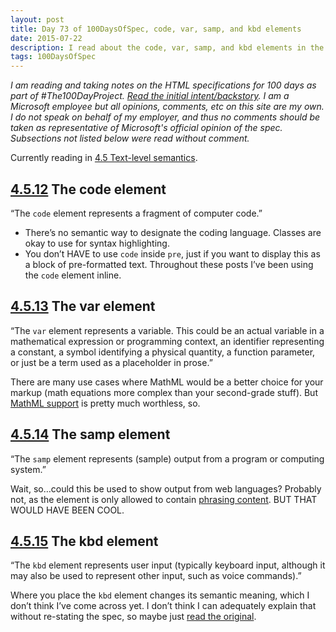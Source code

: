 ```yaml
---
layout: post
title: Day 73 of 100DaysOfSpec, code, var, samp, and kbd elements
date: 2015-07-22
description: I read about the code, var, samp, and kbd elements in the HTML spec.
tags: 100DaysOfSpec
---
```


*I am reading and taking notes on the HTML specifications for 100 days as part of #The100DayProject. [Read the initial intent/backstory](http://melanie-richards.com/blog/100-day-project). I am a Microsoft employee but all opinions, comments, etc on this site are my own. I do not speak on behalf of my employer, and thus no comments should be taken as representative of Microsoft's official opinion of the spec. Subsections not listed below were read without comment.*

Currently reading in [4.5 Text-level semantics](http://www.w3.org/TR/html5/text-level-semantics.html#text-level-semantics).

## [4.5.12](http://www.w3.org/TR/html5/text-level-semantics.html#the-code-element) The code element

“The `code` element represents a fragment of computer code.”

* There’s no semantic way to designate the coding language. Classes are okay to use for syntax highlighting.
* You don’t HAVE to use `code` inside `pre`, just if you want to display this as a block of pre-formatted text. Throughout these posts I’ve been using the `code` element inline.

## [4.5.13](http://www.w3.org/TR/html5/text-level-semantics.html#the-var-element) The var element

“The `var` element represents a variable. This could be an actual variable in a mathematical expression or programming context, an identifier representing a constant, a symbol identifying a physical quantity, a function parameter, or just be a term used as a placeholder in prose.”

There are many use cases where MathML would be a better choice for your markup (math equations more complex than your second-grade stuff). But [MathML support](http://caniuse.com/#search=MathML) is pretty much worthless, so.

## [4.5.14](http://www.w3.org/TR/html5/text-level-semantics.html#the-samp-element) The samp element

“The `samp` element represents (sample) output from a program or computing system.”

Wait, so…could this be used to show output from web languages? Probably not, as the element is only allowed to contain [phrasing content](http://www.w3.org/TR/html5/dom.html#phrasing-content-1). BUT THAT WOULD HAVE BEEN COOL.

## [4.5.15](http://www.w3.org/TR/html5/text-level-semantics.html#the-kbd-element) The kbd element

“The `kbd` element represents user input (typically keyboard input, although it may also be used to represent other input, such as voice commands).”

Where you place the `kbd` element changes its semantic meaning, which I don’t think I’ve come across yet. I don’t think I can adequately explain that without re-stating the spec, so maybe just [read the original](http://www.w3.org/TR/html5/text-level-semantics.html#the-kbd-element).